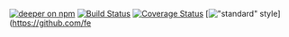[![deeper on npm](https://img.shields.io/npm/v/deeper.svg?style=flat)](http://npm.im/deeper)
[![Build Status](https://travis-ci.org/othiym23/node-deeper.svg?branch=master)](https://travis-ci.org/othiym23/node-deeper)
[![Coverage Status](https://coveralls.io/repos/othiym23/node-deeper/badge.svg?branch=master&service=github)](https://coveralls.io/github/othiym23/node-deeper?branch=master)
[!["standard" style](https://img.shields.io/badge/code%20style-standard-brightgreen.svg?style=flat)](https://github.com/fe